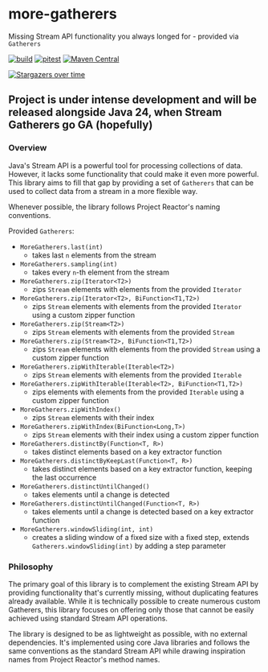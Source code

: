 # more-gatherers

Missing Stream API functionality you always longed for - provided via `Gatherers`

[![build](https://github.com/pivovarit/more-gatherers/actions/workflows/build.yml/badge.svg?branch=main)](https://github.com/pivovarit/more-gatherers/actions/workflows/build.yml)
[![pitest](https://github.com/pivovarit/more-gatherers/actions/workflows/pitest.yml/badge.svg?branch=main)](https://pivovarit.github.io/more-gatherers)
[![Maven Central](https://maven-badges.herokuapp.com/maven-central/com.pivovarit/more-gatherers/badge.svg)](https://maven-badges.herokuapp.com/maven-central/com.pivovarit/more-gatherers)

[![Stargazers over time](https://starchart.cc/pivovarit/more-gatherers.svg?variant=adaptive)](https://starchart.cc/pivovarit/more-gatherers)

## Project is under intense development and will be released alongside Java 24, when Stream Gatherers go GA (hopefully)

### Overview

Java's Stream API is a powerful tool for processing collections of data. However, it lacks some functionality that could make it even more powerful. This library aims to fill that gap by providing a set of `Gatherers` that can be used to collect data from a stream in a more flexible way.

Whenever possible, the library follows Project Reactor's naming conventions.

Provided `Gatherers`:
- `MoreGatherers.last(int)`
  - takes last `n` elements from the stream
- `MoreGatherers.sampling(int)`
  - takes every `n`-th element from the stream
- `MoreGatherers.zip(Iterator<T2>)`
  - zips `Stream` elements with elements from the provided `Iterator`
- `MoreGatherers.zip(Iterator<T2>, BiFunction<T1,T2>)`
  - zips `Stream` elements with elements from the provided `Iterator` using a custom zipper function
- `MoreGatherers.zip(Stream<T2>)`
  - zips `Stream` elements with elements from the provided `Stream`
- `MoreGatherers.zip(Stream<T2>, BiFunction<T1,T2>)`
  - zips `Stream` elements with elements from the provided `Stream` using a custom zipper function
- `MoreGatherers.zipWithIterable(Iterable<T2>)`
  - zips `Stream` elements with elements from the provided `Iterable`
- `MoreGatherers.zipWithIterable(Iterable<T2>, BiFunction<T1,T2>)`
  - zips elements with elements from the provided `Iterable` using a custom zipper function
- `MoreGatherers.zipWithIndex()`
  - zips `Stream` elements with their index
- `MoreGatherers.zipWithIndex(BiFunction<Long,T>)`
  - zips `Stream` elements with their index using a custom zipper function
- `MoreGatherers.distinctBy(Function<T, R>)`
  - takes distinct elements based on a key extractor function
- `MoreGatherers.distinctByKeepLast(Function<T, R>)`
  - takes distinct elements based on a key extractor function, keeping the last occurrence
- `MoreGatherers.distinctUntilChanged()`
  - takes elements until a change is detected
- `MoreGatherers.distinctUntilChanged(Function<T, R>)`
  - takes elements until a change is detected based on a key extractor function
- `MoreGatherers.windowSliding(int, int)`
  - creates a sliding window of a fixed size with a fixed step, extends `Gatherers.windowSliding(int)` by adding a step parameter 

### Philosophy

The primary goal of this library is to complement the existing Stream API by providing functionality that's currently missing, without duplicating features already available. While it is technically possible to create numerous custom Gatherers, this library focuses on offering only those that cannot be easily achieved using standard Stream API operations.

The library is designed to be as lightweight as possible, with no external dependencies. It's implemented using core Java libraries and follows the same conventions as the standard Stream API while drawing inspiration names from Project Reactor's method names.
